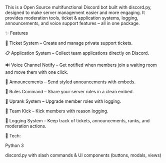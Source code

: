 This is a Open Source multifunctional Discord bot built with discord.py, designed to make server management easier and more engaging.
It provides moderation tools, ticket & application systems, logging, announcements, and voice support features – all in one package.

✨ Features

🎫 Ticket System – Create and manage private support tickets.

📋 Application System – Collect team applications directly on Discord.

🔊 Voice Channel Notify – Get notified when members join a waiting room and move them with one click.

📢 Announcements – Send styled announcements with embeds.

📜 Rules Command – Share your server rules in a clean embed.

🏅 Uprank System – Upgrade member roles with logging.

👢 Team Kick – Kick members with reason logging.

📝 Logging System – Keep track of tickets, announcements, ranks, and moderation actions.


🚀 Tech:

Python 3

discord.py with slash commands & UI components (buttons, modals, views)
